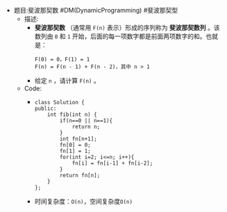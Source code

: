 - 题目:斐波那契数 #DM(DynamicProgramming) #斐波那契型
	- 描述:
		- **斐波那契数** （通常用 `F(n)` 表示）形成的序列称为 **斐波那契数列** 。该数列由 `0` 和 `1` 开始，后面的每一项数字都是前面两项数字的和。也就是：
		  ```
		  F(0) = 0，F(1) = 1
		  F(n) = F(n - 1) + F(n - 2)，其中 n > 1
		  ```
		- 给定 `n` ，请计算 `F(n)` 。
	- Code:
		- ```
		  class Solution {
		  public:
		      int fib(int n) {
		          if(n==0 || n==1){
		              return n;
		          }
		          int fn[n+1];
		          fn[0] = 0;
		          fn[1] = 1;
		          for(int i=2; i<=n; i++){
		              fn[i] = fn[i-1] + fn[i-2];
		          }
		          return fn[n];
		      }
		  };
		  ```
		- 时间复杂度：`O(n)`，空间复杂度`O(n)`